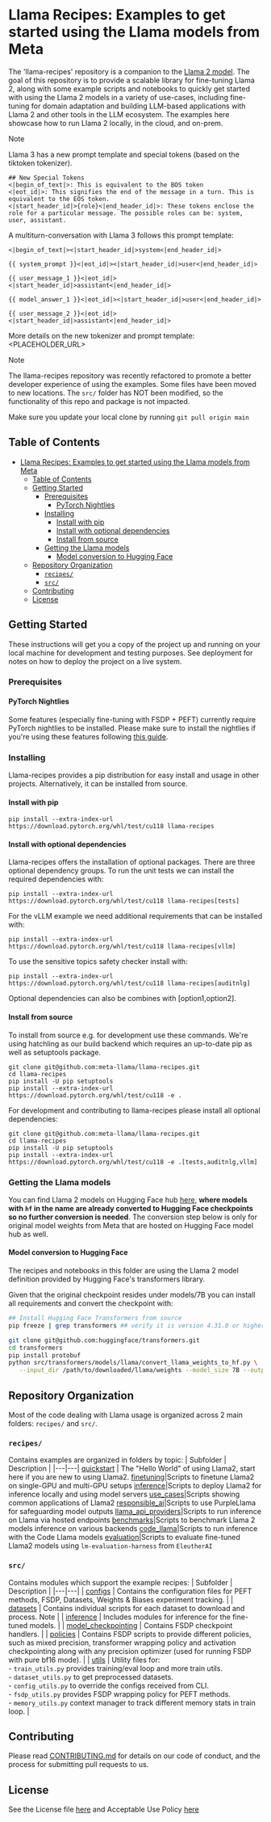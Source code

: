 # Llama Recipes: Examples to get started using the Llama models from Meta

The 'llama-recipes' repository is a companion to the [Llama 2 model](https://github.com/facebookresearch/llama). The goal of this repository is to provide a scalable library for fine-tuning Llama 2, along with some example scripts and notebooks to quickly get started with using the Llama 2 models in a variety of use-cases, including fine-tuning for domain adaptation and building LLM-based applications with Llama 2 and other tools in the LLM ecosystem. The examples here showcase how to run Llama 2 locally, in the cloud, and on-prem.

> [!NOTE]
> Llama 3 has a new prompt template and special tokens (based on the tiktoken tokenizer).
> ```
> ## New Special Tokens
> <|begin_of_text|>: This is equivalent to the BOS token
> <|eot_id|>: This signifies the end of the message in a turn. This is equivalent to the EOS token.
> <|start_header_id|>{role}<|end_header_id|>: These tokens enclose the role for a particular message. The possible roles can be: system, user, assistant.
> ```
> A multiturn-conversation with Llama 3 follows this prompt template:
> ```
> <|begin_of_text|><|start_header_id|>system<|end_header_id|>
>
> {{ system_prompt }}<|eot_id|><|start_header_id|>user<|end_header_id|>
>
> {{ user_message_1 }}<|eot_id|><|start_header_id|>assistant<|end_header_id|>
>
> {{ model_answer_1 }}<|eot_id|><|start_header_id|>user<|end_header_id|>
>
> {{ user_message_2 }}<|eot_id|><|start_header_id|>assistant<|end_header_id|>
> ```
> More details on the new tokenizer and prompt template: <PLACEHOLDER_URL>


> [!NOTE]
> The llama-recipes repository was recently refactored to promote a better developer experience of using the examples. Some files have been moved to new locations. The `src/` folder has NOT been modified, so the functionality of this repo and package is not impacted.
> 
> Make sure you update your local clone by running `git pull origin main`

## Table of Contents

- [Llama Recipes: Examples to get started using the Llama models from Meta](#llama-recipes-examples-to-get-started-using-the-llama-models-from-meta)
  - [Table of Contents](#table-of-contents)
  - [Getting Started](#getting-started)
    - [Prerequisites](#prerequisites)
      - [PyTorch Nightlies](#pytorch-nightlies)
    - [Installing](#installing)
      - [Install with pip](#install-with-pip)
      - [Install with optional dependencies](#install-with-optional-dependencies)
      - [Install from source](#install-from-source)
    - [Getting the Llama models](#getting-the-llama-models)
      - [Model conversion to Hugging Face](#model-conversion-to-hugging-face)
  - [Repository Organization](#repository-organization)
    - [`recipes/`](#recipes)
    - [`src/`](#src)
  - [Contributing](#contributing)
  - [License](#license)

## Getting Started

These instructions will get you a copy of the project up and running on your local machine for development and testing purposes. See deployment for notes on how to deploy the project on a live system.

### Prerequisites

#### PyTorch Nightlies
Some features (especially fine-tuning with FSDP + PEFT) currently require PyTorch nightlies to be installed. Please make sure to install the nightlies if you're using these features following [this guide](https://pytorch.org/get-started/locally/).

### Installing
Llama-recipes provides a pip distribution for easy install and usage in other projects. Alternatively, it can be installed from source.

#### Install with pip
```
pip install --extra-index-url https://download.pytorch.org/whl/test/cu118 llama-recipes
```

#### Install with optional dependencies
Llama-recipes offers the installation of optional packages. There are three optional dependency groups.
To run the unit tests we can install the required dependencies with:
```
pip install --extra-index-url https://download.pytorch.org/whl/test/cu118 llama-recipes[tests]
```
For the vLLM example we need additional requirements that can be installed with:
```
pip install --extra-index-url https://download.pytorch.org/whl/test/cu118 llama-recipes[vllm]
```
To use the sensitive topics safety checker install with:
```
pip install --extra-index-url https://download.pytorch.org/whl/test/cu118 llama-recipes[auditnlg]
```
Optional dependencies can also be combines with [option1,option2].

#### Install from source
To install from source e.g. for development use these commands. We're using hatchling as our build backend which requires an up-to-date pip as well as setuptools package.
```
git clone git@github.com:meta-llama/llama-recipes.git
cd llama-recipes
pip install -U pip setuptools
pip install --extra-index-url https://download.pytorch.org/whl/test/cu118 -e .
```
For development and contributing to llama-recipes please install all optional dependencies:
```
git clone git@github.com:meta-llama/llama-recipes.git
cd llama-recipes
pip install -U pip setuptools
pip install --extra-index-url https://download.pytorch.org/whl/test/cu118 -e .[tests,auditnlg,vllm]
```


### Getting the Llama models
You can find Llama 2 models on Hugging Face hub [here](https://huggingface.co/meta-llama), **where models with `hf` in the name are already converted to Hugging Face checkpoints so no further conversion is needed**. The conversion step below is only for original model weights from Meta that are hosted on Hugging Face model hub as well.

#### Model conversion to Hugging Face
The recipes and notebooks in this folder are using the Llama 2 model definition provided by Hugging Face's transformers library.

Given that the original checkpoint resides under models/7B you can install all requirements and convert the checkpoint with:

```bash
## Install Hugging Face Transformers from source
pip freeze | grep transformers ## verify it is version 4.31.0 or higher

git clone git@github.com:huggingface/transformers.git
cd transformers
pip install protobuf
python src/transformers/models/llama/convert_llama_weights_to_hf.py \
   --input_dir /path/to/downloaded/llama/weights --model_size 7B --output_dir /output/path
```



## Repository Organization
Most of the code dealing with Llama usage is organized across 2 main folders: `recipes/` and `src/`. 

### `recipes/`

Contains examples are organized in folders by topic:
| Subfolder | Description |
|---|---|
[quickstart](./recipes/quickstart) | The "Hello World" of using Llama2, start here if you are new to using Llama2.
[finetuning](./recipes/finetuning)|Scripts to finetune Llama2 on single-GPU and multi-GPU setups
[inference](./recipes/inference)|Scripts to deploy Llama2 for inference locally and using model servers
[use_cases](./recipes/use_cases)|Scripts showing common applications of Llama2
[responsible_ai](./recipes/responsible_ai)|Scripts to use PurpleLlama for safeguarding model outputs
[llama_api_providers](./recipes/llama_api_providers)|Scripts to run inference on Llama via hosted endpoints
[benchmarks](./recipes/benchmarks)|Scripts to benchmark Llama 2 models inference on various backends
[code_llama](./recipes/code_llama)|Scripts to run inference with the Code Llama models
[evaluation](./recipes/evaluation)|Scripts to evaluate fine-tuned Llama2 models using `lm-evaluation-harness` from `EleutherAI`

### `src/`

Contains modules which support the example recipes:
| Subfolder | Description |
|---|---|
| [configs](src/llama_recipes/configs/) | Contains the configuration files for PEFT methods, FSDP, Datasets, Weights & Biases experiment tracking. |
| [datasets](src/llama_recipes/datasets/) | Contains individual scripts for each dataset to download and process. Note |
| [inference](src/llama_recipes/inference/) | Includes modules for inference for the fine-tuned models. |
| [model_checkpointing](src/llama_recipes/model_checkpointing/) | Contains FSDP checkpoint handlers. |
| [policies](src/llama_recipes/policies/) | Contains FSDP scripts to provide different policies, such as mixed precision, transformer wrapping policy and activation checkpointing along with any precision optimizer (used for running FSDP with pure bf16 mode). |
| [utils](src/llama_recipes/utils/) | Utility files for:<br/> - `train_utils.py` provides training/eval loop and more train utils.<br/> - `dataset_utils.py` to get preprocessed datasets.<br/> - `config_utils.py` to override the configs received from CLI.<br/> - `fsdp_utils.py` provides FSDP  wrapping policy for PEFT methods.<br/> - `memory_utils.py` context manager to track different memory stats in train loop. |


## Contributing

Please read [CONTRIBUTING.md](CONTRIBUTING.md) for details on our code of conduct, and the process for submitting pull requests to us.

## License
See the License file [here](LICENSE) and Acceptable Use Policy [here](USE_POLICY.md)

